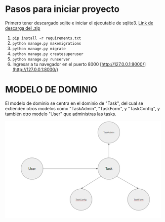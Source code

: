 # Pasos para iniciar proyecto

Primero tener descargado sqlite e iniciar el ejecutable de sqlite3.
[Link de descarga del .zip](https://www.sqlite.org/2023/sqlite-tools-win-x64-3440200.zip)


1. `pip install -r requirements.txt`
2. `python manage.py makemigrations`
3. `python manage.py migrate`
4. `python manage.py createsuperuser`
5. `python manage.py runserver`
6. Ingresar a tu navegador en el puerto 8000 [http://127.0.0.1:8000/](http://127.0.0.1:8000/)


# MODELO DE DOMINIO

El modelo de dominio se centra en el dominio de "Task", del cual se extienden otros modelos como "TaskAdmin", "TaskForm", y "TaskConfig", y también otro modelo "User" que administras las tasks.

![Alt text](image.png)